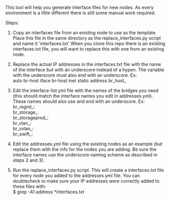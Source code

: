 This tool will help you generate interface files for new nodes.
As every environment is a little different there is still some manual work required.

Steps:

1) Copy an interfaces file from an existing node to use as the template.
Place this file in the same directory as the replace_interfaces.py script and name it 'interfaces.txt'
When you clone this repo there is an existing interfaces.txt file, you will want to replace this with one from an existing node.

2) Replace the actual IP addresses in the interfaces.txt file with the name of the interface but with an underscore instead of a hypen. The variable with the underscore must also end with an underscore. 
Ex:  
auto br-host
iface br-host inet static
address br_host_

3) Edit the interface-list.yml file with the names of the bridges you need (this should match the interface names you edit in addresses.yml). These names should also use and end with an underscore. Ex:
br_mgmt_:  
br_storage_:  
br_storageprod_:  
br_vlan_:  
br_vxlan_:  
br_swift_:  

4) Edit the addresses.yml file using the existing nodes as an example (but replace them with the info for the nodes you are adding. Be sure the interface names use the underscore naming scheme as described in steps 2 and 3).

5) Run the replace_interfaces.py script. This will create a <node name>interfaces.txt file for every node you added to the addresses.yml file.
You can doublecheck to make sure your IP addresses were correctly added to these files with:  
$ grep -A1 address *interfaces.txt
